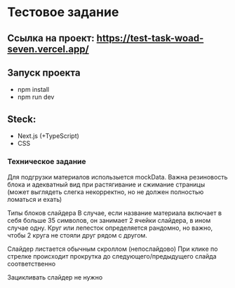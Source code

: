 # Тестовое задание

## Ссылка на проект: https://test-task-woad-seven.vercel.app/

## Запуск проекта
- npm install
- npm run dev

## Steck:
- Next.js (+TypeScript)
- CSS

### Техническое задание
Для подгрузки материалов использыется mockData. Важна резиновость блока и адекватный вид при растягивание и сжимание страницы (может выглядеть слегка некорректно, но не должен полностью ломаться и ехать)

Типы блоков слайдера
В случае, если название материала включает в себя больше 35 символов, он занимает 2 ячейки слайдера, в ином случае одну. Круг или лепесток определяется рандомно, но важно, чтобы 2 круга не стояли друг рядом с другом. 

Слайдер листается обычным скроллом (непослайдово)
При клике по стрелке происходит прокрутка до следующего/предыдущего слайда соответственно

Зацикливать слайдер не нужно
